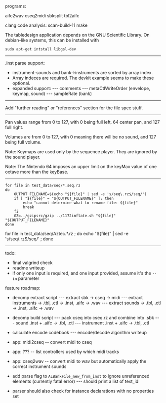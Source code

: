 programs:

aifc2wav
cseq2midi
sbksplit
tbl2aifc

clang code analysis: scan-build-11 make

The tabledesign application depends on the GNU Scientific Library. On debian-like systems, this can be installed with  

```
sudo apt-get intstall libgsl-dev
```

-----

.inst parse support:

- instrument-sounds and bank->instruments are sorted by array index.
- Array indeces are required. The devkit example seems to make these optional.
- expanded support:
--- comments
--- metaCtlWriteOrder (envelope, keymap, sound)
--- sampleRate (bank)

-----

Add "further reading" or "references" section for the file spec stuff.

-----


Pan values range from 0 to 127, with 0 being full left, 64 center pan, and 127 full right.

Volumes are from 0 to 127, with 0 meaning there will be no sound, and 127 being full volume. 

Note: Keymaps are used only by the sequence player. They are ignored by the sound player. 

Note: The Nintendo 64 imposes an upper limit on the keyMax value of one octave more than the keyBase.

-----

```
for file in test_data/seq/*.seq.rz
do
    OUTPUT_FILENAME=$(echo "${file}" | sed -e 's/seq\.rz$/seq/')
    if [ "${file}" = "${OUTPUT_FILENAME}" ]; then
        echo "cannot determine what to rename file: ${file}"
        break
    fi
    GZ=../gzipsrc/gzip ../1172inflate.sh "${file}" "${OUTPUT_FILENAME}"
done
```

for file in test_data/seq/Aztec.*.rz ; do echo "${file}" | sed -e 's/seq\.rz$/seq/' ; done

-----

todo:



- final valgrind check
- readme writeup
- if only one input is required, and one input provided, assume it's the `--in` parameter


feature roadmap:

- decomp extract script
--- extract sbk -> cseq -> midi
--- extract instruments -> .tbl, .ctl -> .inst, .aifc -> .wav
--- extract sounds -> .tbl, .ctl -> .inst, .aifc -> .wav

- decomp build script
--- pack cseq into cseq.rz and combine into .sbk
--- sound .inst + .aifc -> .tbl, .ctl
--- instrument .inst + .aifc -> .tbl, .ctl

- calculate encode codebook
--- encode/decode algorithm writeup

- app: midi2cseq -- convert midi to cseq

- app: ??? -- list controllers used by which midi tracks
- app: cseq2wav -- convert midi to wav but automatically apply the correct instrument sounds

- add parse flag to `ALBankFile_new_from_inst` to ignore unreferenced elements (currently fatal error)
--- should print a list of text_id
- parser should also check for instance declarations with no properties set